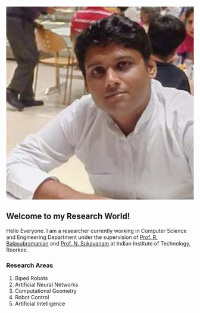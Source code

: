 ![](IMG_20181013_092216_211.jpg)
## Welcome to my Research World!

Hello Everyone. I am a researcher currently working in Computer Science and Engineering Department under the supervision of [Prof. R. Balasubramanian](https://balarsgroup.github.io/) and [Prof. N. Sukavanam](https://www.iitr.ac.in/departments/MA/pages/People+Faculty+Sukavanam_N_.html) at Indian Institute of Technology, Roorkee.
### Research Areas
1. Biped Robots
2. Artificial Neural Networks
3. Computational Geometry
4. Robot Control
5. Artificial Intelligence


